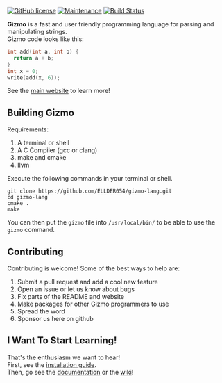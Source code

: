 [![GitHub license](https://img.shields.io/github/license/ELLDER054/gizmo-lang.svg)](https://github.com/ELLDER054/gizmo-lang/blob/master/LICENSE)
[![Maintenance](https://img.shields.io/badge/Maintained%3F-yes-green.svg)](https://GitHub.com/ELLDER054/gizmo-lang/graphs/commit-activity)
[![Build Status](https://travis-ci.org/ELLDER054/gizmo-lang.svg?branch=master)](https://travis-ci.org/ELLDER054/gizmo-lang)

**Gizmo** is a fast and user friendly programming language for parsing and manipulating strings.  
Gizmo code looks like this:  
```cpp
int add(int a, int b) {
  return a + b;
}
int x = 0;
write(add(x, 6));
```

See the [main website](http://www.gizmolang.org) to learn more!

## Building Gizmo

Requirements:
1. A terminal or shell
2. A C Compiler (gcc or clang)
3. make and cmake
4. llvm

Execute the following commands in your terminal or shell.

```shell
git clone https://github.com/ELLDER054/gizmo-lang.git
cd gizmo-lang
cmake .
make
```

You can then put the `gizmo` file into `/usr/local/bin/` to be able to use the `gizmo` command.

## Contributing
Contributing is welcome! Some of the best ways to help are:

1. Submit a pull request and add a cool new feature
2. Open an issue or let us know about bugs
3. Fix parts of the README and website
4. Make packages for other Gizmo programmers to use
5. Spread the word
6. Sponsor us here on github

## I Want To Start Learning!
That's the enthusiasm we want to hear!  
First, see the [installation guide](http://www.gizmolang.org/install.html).  
Then, go see the [documentation](http//www.gizmolang.org/docs.html) or the [wiki](https://github.com/ELLDER054/gizmo-lang/wiki)!
